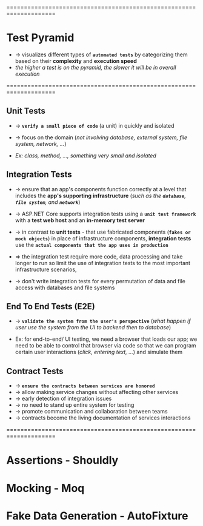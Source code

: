 ====================================================================
# Test Pyramid
* -> visualizes different types of **`automated tests`** by categorizing them based on their **complexity** and **execution speed**
* _the higher a test is on the pyramid, the slower it will be in overall execution_

====================================================================
## Unit Tests
* -> **`verify a small piece of code`** (a unit) in quickly and isolated
* -> focus on the domain (_not involving database, external system, file system, network, ..._)

* _Ex: class, method, ..., something very small and isolated_

## Integration Tests
* -> ensure that an app's components function correctly at a level that includes the **app's supporting infrastructure** (_such as the **`database`**, **`file system`**, and **`network`**_)
* -> ASP.NET Core supports integration tests using a **`unit test framework`** with a **test web host** and an **in-memory test server**

* -> in contrast to **unit tests** - that use fabricated components (**`fakes or mock objects`**) in place of infrastructure components, **integration tests** use the **`actual components that the app uses in production`**

* => the integration test require more code, data processing and take longer to run so limit the use of integration tests to the most important infrastructure scenarios, 
* -> don't write integration tests for every permutation of data and file access with databases and file systems

## End To End Tests (E2E)
* -> **`validate the system from the user's perspective`** (_what happen if user use the system from the UI to backend then to database_)

* Ex: for end-to-end/ UI testing, we need a browser that loads our app; we need to be able to control that browser via code so that we can program certain user interactions (_click, entering text, ..._) and simulate them

## Contract Tests
* -> **`ensure the contracts between services are honored`** 
* -> allow making service changes without affecting other services
* -> early detection of integration issues 
* -> no need to stand up entire system for testing 
* -> promote communication and collaboration between teams
* -> contracts become the living documentation of services interactions

====================================================================

# Assertions - Shouldly

# Mocking - Moq

# Fake Data Generation - AutoFixture